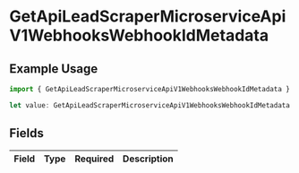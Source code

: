 # GetApiLeadScraperMicroserviceApiV1WebhooksWebhookIdMetadata

## Example Usage

```typescript
import { GetApiLeadScraperMicroserviceApiV1WebhooksWebhookIdMetadata } from "oppulence-backend-sdk/models/operations";

let value: GetApiLeadScraperMicroserviceApiV1WebhooksWebhookIdMetadata = {};
```

## Fields

| Field       | Type        | Required    | Description |
| ----------- | ----------- | ----------- | ----------- |
